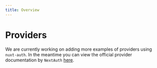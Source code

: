 ```yaml
---
title: Overview
---
```


# Providers

We are currently working on adding more examples of providers using `nuxt-auth`. In the meantime you can view the official provider documentation by `NextAuth` [here](https://next-auth.js.org/providers/).
